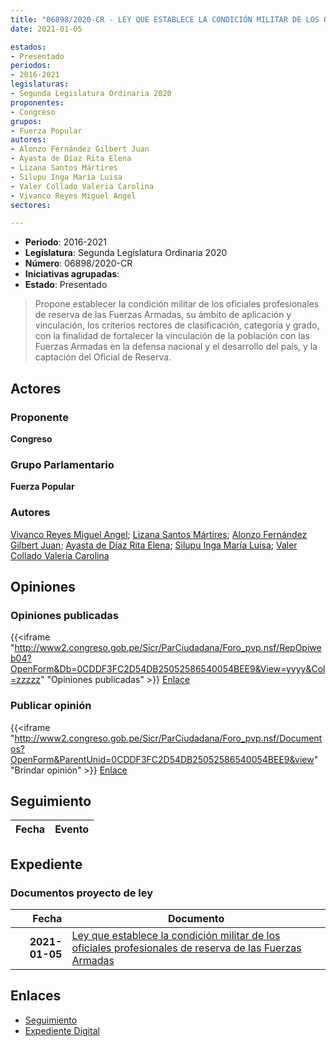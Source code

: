 ```yaml
---
title: "06898/2020-CR - LEY QUE ESTABLECE LA CONDICIÓN MILITAR DE LOS OFICIALES PROFESIONALES DE RESEVA DE LAS FUERZAS ARMADAS"
date: 2021-01-05

estados:
- Presentado
periodos:
- 2016-2021
legislaturas:
- Segunda Legislatura Ordinaria 2020
proponentes:
- Congreso
grupos:
- Fuerza Popular
autores:
- Alonzo Fernández Gilbert Juan
- Ayasta de Díaz Rita Elena
- Lizana Santos Mártires
- Silupu Inga María Luisa
- Valer Collado Valeria Carolina
- Vivanco Reyes Miguel Angel
sectores:

---
```

- **Periodo**: 2016-2021
- **Legislatura**: Segunda Legislatura Ordinaria 2020
- **Número**: 06898/2020-CR
- **Iniciativas agrupadas**: 
- **Estado**: Presentado

> Propone establecer la condición militar de los oficiales profesionales de reserva de las Fuerzas Armadas, su ámbito de aplicación y vinculación, los criterios rectores de clasificación, categoría y grado, con la finalidad de fortalecer la vinculación de la población con las Fuerzas Armadas en la defensa nacional y el desarrollo del país, y la captación del Oficial de Reserva.


## Actores

### Proponente

**Congreso**

### Grupo Parlamentario

**Fuerza Popular**

### Autores

[Vivanco Reyes Miguel Angel](mailto:mailto:mvivanco@congreso.gob.pe); [Lizana Santos Mártires](mailto:mailto:mlizana@congreso.gob.pe); [Alonzo Fernández Gilbert Juan](mailto:mailto:galonzo@congreso.gob.pe); [Ayasta de Díaz Rita Elena](mailto:mailto:rayasta@congreso.gob.pe); [Silupu Inga María Luisa](mailto:mailto:msilupu@congreso.gob.pe); [Valer Collado Valeria Carolina](mailto:mailto:vvaler@congreso.gob.pe)

## Opiniones

### Opiniones publicadas

{{<iframe "http://www2.congreso.gob.pe/Sicr/ParCiudadana/Foro_pvp.nsf/RepOpiweb04?OpenForm&Db=0CDDF3FC2D54DB25052586540054BEE9&View=yyyy&Col=zzzzz" "Opiniones publicadas" >}}
[Enlace](http://www2.congreso.gob.pe/Sicr/ParCiudadana/Foro_pvp.nsf/RepOpiweb04?OpenForm&Db=0CDDF3FC2D54DB25052586540054BEE9&View=yyyy&Col=zzzzz)

### Publicar opinión

{{<iframe "http://www2.congreso.gob.pe/Sicr/ParCiudadana/Foro_pvp.nsf/Documentos?OpenForm&ParentUnid=0CDDF3FC2D54DB25052586540054BEE9&view" "Brindar opinión" >}}
[Enlace](http://www2.congreso.gob.pe/Sicr/ParCiudadana/Foro_pvp.nsf/Documentos?OpenForm&ParentUnid=0CDDF3FC2D54DB25052586540054BEE9&view)


## Seguimiento

| Fecha | Evento |
|------:|--------|


## Expediente

### Documentos proyecto de ley

| Fecha | Documento |
|------:|-----------|
| **2021-01-05** | [Ley que establece la condición militar de los oficiales profesionales de reserva de las Fuerzas Armadas](http://www.leyes.congreso.gob.pe/Documentos/2016_2021/Proyectos_de_Ley_y_de_Resoluciones_Legislativas/PL06898-20210105.pdf) |

## Enlaces

- [Seguimiento](http://www2.congreso.gob.pe/Sicr/TraDocEstProc/CLProLey2016.nsf/f7fff46988ca05b1052578e100829cc7/8e8eee6d457e7e75052586540059e89b?OpenDocument)
- [Expediente Digital](http://www2.congreso.gob.pe/Sicr/TraDocEstProc/Expvirt_2011.nsf/visbusqptramdoc1621/06898?opendocument)

